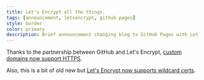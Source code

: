 ```yaml
---
title: Let's Encrypt all the things.
tags: [announcement, letsencrypt, github pages]
style: border
color: primary
description: Brief announcement changing blog to GitHub Pages with Let's Encrypt.
---
```


Thanks to the partnership between GitHub and Let's Encrypt, [custom domains now support HTTPS](https://blog.github.com/2018-05-01-github-pages-custom-domains-https/).

Also, this is a bit of old new but [Let's Encrypt now supports wildcard certs](https://community.letsencrypt.org/t/acme-v2-and-wildcard-certificate-support-is-live/55579).
